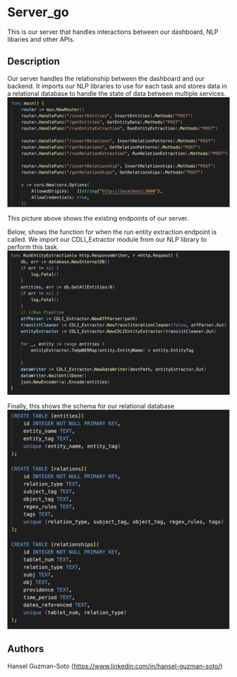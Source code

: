 # Server_go

This is our server that handles interactions between our dashboard, NLP libaries and other APIs.

## Description

Our server handles the relationship between the dashboard and our backend.  It imports our NLP libraries to use for each task and stores data in a relational database to handle the state of data between multiple services. </br>
![server_endpoints](https://github.com/WWU-Sumerian-NLP/images/blob/master/server_endpoints.png) </br>

This picture above shows the existing endpoints of our server. </br>

Below, shows the function for when the run entity extraction endpoint is called. We import our CDLI_Extractor module from our NLP library to perform this task. </br>
![running_libraries](https://github.com/WWU-Sumerian-NLP/images/blob/master/running_libraries_server.png) </br>

Finally, this shows the schema for our relational database </br>
![db_schema](https://github.com/WWU-Sumerian-NLP/images/blob/master/server_schema.png) </br>

## Authors
Hansel Guzman-Soto (https://www.linkedin.com/in/hansel-guzman-soto/)

